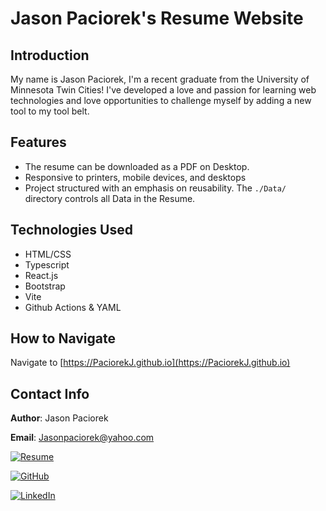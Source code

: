 
# Jason Paciorek's Resume Website

## Introduction
My name is Jason Paciorek, I'm a recent graduate from the University of Minnesota Twin Cities! I've developed a love and passion for learning web technologies and love opportunities to challenge myself by adding a new tool to my tool belt. 

## Features
* The resume can be downloaded as a PDF on Desktop.
* Responsive to printers, mobile devices, and desktops
* Project structured with an emphasis on reusability. The `./Data/` directory controls all Data in the Resume.

## Technologies Used
* HTML/CSS
* Typescript
* React.js
* Bootstrap
* Vite
* Github Actions & YAML

## How to Navigate
Navigate to [https://PaciorekJ.github.io](https://PaciorekJ.github.io)

## Contact Info

**Author**: Jason Paciorek

**Email**: Jasonpaciorek@yahoo.com

[![Resume]( https://img.shields.io/badge/Resume-4285F4?style=for-the-badge&logoColor=white)](resume-url)

[![GitHub](github-shield)](github-url)

[![LinkedIn](linkedin-shield)](linkedin-url)

[resume-shield]: https://img.shields.io/badge/Resume-4285F4?style=for-the-badge&logoColor=white

[github-shield]: https://img.shields.io/badge/github-%23121011.svg?style=for-the-badge&logo=github&logoColor=white

[linkedin-shield]: https://img.shields.io/badge/-LinkedIn-black.svg?style=for-the-badge&logo=linkedin&colorB=555

[resume-url]: https://paciorekj.github.io/

[github-url]: https://github.com/PaciorekJ

[linkedin-url]: https://linkedin.com/in/jasonpaciorek
